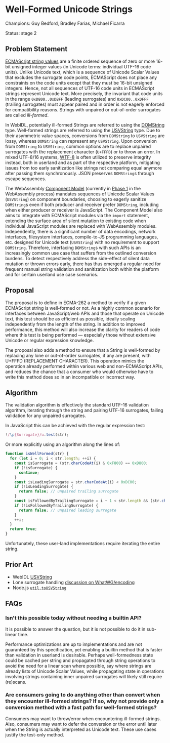# Well-Formed Unicode Strings

Champions: Guy Bedford, Bradley Farias, Michael Ficarra

Status: stage 2

## Problem Statement

[ECMAScript string values](https://tc39.es/ecma262/multipage/overview.html#sec-terms-and-definitions-string-value) are a finite ordered sequence of zero or more 16-bit unsigned integer values (in Unicode terms: individual UTF-16 code units). Unlike Unicode text, which is a sequence of Unicode Scalar Values that excludes the surrogate code points, ECMAScript does not place any constraints on the code units except that they must be 16-bit unsigned integers. Hence, not all sequences of UTF-16 code units in ECMAScript strings represent Unicode text. More precisely, the invariant that code units in the range `0xD800..0xDBFF` (leading surrogates) and `0xDC00..0xDFFF` (trailing surrogates) must appear paired and in order is not eagerly enforced for compatibility reasons. Strings with unpaired or out-of-order surrogates are called *ill-formed*.

In WebIDL, potentially ill-formed Strings are referred to using the [DOMString](https://webidl.spec.whatwg.org/#idl-DOMString) type. Well-formed strings are referred to using the [USVString](https://webidl.spec.whatwg.org/#idl-USVString) type. Due to their asymmetric value spaces, conversions from `DOMString` to `USVString` are lossy, whereas `DOMString` can represent any `USVString`. Upon conversion from `DOMString` to `USVString`, common options are to replace unpaired surrogates with the replacement character (`U+FFFD`) or to throw an error. In mixed UTF-8/16 systems, [WTF-8](https://simonsapin.github.io/wtf-8/) is often utilized to preserve integrity instead, both in userland and as part of the respective platform, mitigating issues from too early sanitization like strings not comparing equal anymore after passing them synchronously. JSON preserves `DOMString`s through escape sequences.

The WebAssembly [Component Model](https://github.com/WebAssembly/component-model) (currently in [Phase 1](https://github.com/WebAssembly/proposals) in the WebAssembly process) mandates sequences of Unicode Scalar Values (`USVString`) on component boundaries, choosing to eagerly sanitize `DOMString`s even if both producer and receiver prefer `DOMString`, including when either producer or receiver is JavaScript. The Component Model also aims to integrate with ECMAScript modules via the `import` statement, extending the surface area of silent mutation to existing code when individual JavaScript modules are replaced with WebAssembly modules. Independently, there is a significant number of data encodings, network interfaces, filesystem interfaces, compile-to-JS programming languages, etc. designed for Unicode text (`USVString`) with no requirement to support `DOMString`. Therefore, interfacing `DOMString`s with such APIs is an increasingly common use case that suffers from the outlined conversion burdens. To detect respectively address the side-effect of silent data mutation or thrown errors early, there has thus emerged a regular need for frequent manual string validation and sanitization both within the platform and for certain userland use case scenarios.

## Proposal

The proposal is to define in ECMA-262 a method to verify if a given ECMAScript string is well-formed or not. As a highly common scenario for interfaces between JavaScript/web APIs and those that operate on Unicode text, this test should be as efficient as possible, ideally scaling independently from the length of the string. In addition to improved performance, this method will also increase the clarity for readers of code where this test is being performed &mdash; especially those without extensive Unicode or regular expression knowledge.

The proposal also adds a method to ensure that a String is well-formed by replacing any lone or out-of-order surrogates, if any are present, with U+FFFD (REPLACEMENT CHARACTER). This operation mimics the operation already performed within various web and non-ECMAScript APIs, and reduces the chance that a consumer who would otherwise have to write this method does so in an incompatible or incorrect way.

## Algorithm

The validation algorithm is effectively the standard UTF-16 validation algorithm, iterating through the string and pairing UTF-16 surrogates, failing validation for any unpaired surrogates.

In JavaScript this can be achieved with the regular expression test:

```js
!/\p{Surrogate}/u.test(str);
```

Or more explicitly using an algorithm along the lines of:

```js
function isWellFormed(str) {
  for (let i = 0; i < str.length; ++i) {
    const isSurrogate = (str.charCodeAt(i) & 0xF800) == 0xD800;
    if (!isSurrogate) {
      continue;
    }
    const isLeadingSurrogate = str.charCodeAt(i) < 0xDC00;
    if (!isLeadingSurrogate) {
      return false; // unpaired trailing surrogate
    }
    const isFollowedByTrailingSurrogate = i + 1 < str.length && (str.charCodeAt(i + 1) & 0xFC00) == 0xDC00;
    if (!isFollowedByTrailingSurrogate) {
      return false; // unpaired leading surrogate
    }
    ++i;
  }
  return true;
}
```

Unfortunately, these user-land implementations require iterating the entire string.

## Prior Art

* WebIDL [USVString](https://heycam.github.io/webidl/#idl-USVString)
* Lone surrogate handling [discussion on WhatWG/encoding](https://github.com/whatwg/encoding/issues/174)
* Node.js [`util.toUSVString`](https://nodejs.org/dist/latest-v16.x/docs/api/util.html#util_util_tousvstring_string)

## FAQs

### Isn't this possible today without needing a builtin API?

It is possible to answer the question, but it is not possible to do it in sub-linear time.

Performance optimizations are up to implementations and are not guaranteed by this specification, yet enabling a builtin method that is faster than validation in userland is desirable. Perhaps well-formedness state could be cached per string and propagated through string operations to avoid the need for a linear scan where possible, say where strings are already lists of Unicode Scalar Values, while propagating state in operations involving strings containing inner unpaired surrogates will likely still require (re)scans.

### Are consumers going to do anything other than convert when they encounter ill-formed strings? If so, why not provide only a conversion method with a fast path for well-formed strings?

Consumers may want to throw/error when encountering ill-formed strings. Also, consumers may want to defer the conversion or the error until later when the String is actually interpreted as Unicode text. These use cases justify the test-only method.
